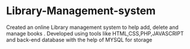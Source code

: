# Library-Management-system

Created an online Library management system to help add, delete and manage books . Developed using tools like HTML,CSS,PHP,JAVASCRIPT and back-end database  with the help of MYSQL for storage
